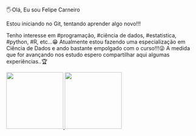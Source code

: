 🖐Olá, Eu sou Felipe Carneiro

Estou iniciando no Git, tentando aprender algo novo!!!

Tenho interesse em #programação, #ciência de dados, #estatistica, #python, #R, etc...😁
Atualmente estou fazendo uma especialização em Ciência de Dados e ando bastante empolgado com o curso!!!😜
A medida que for avançando nos estudo espero compartilhar aqui algumas experiências..🏆

<div>
<a href="https://github.com/guerracarneiro">
<img height="150em" src="https://github-readme-stats.vercel.app/api?username=guerracarneiro&show_icons=true&theme=dracula&include_all_commits=true&count_private=true"/>
<img height="150em" src="https://github-readme-stats.vercel.app/api/top-langs/?username=guerracarneiro&layout=compact&langs_count=7&theme=dracula"/>
</div>
